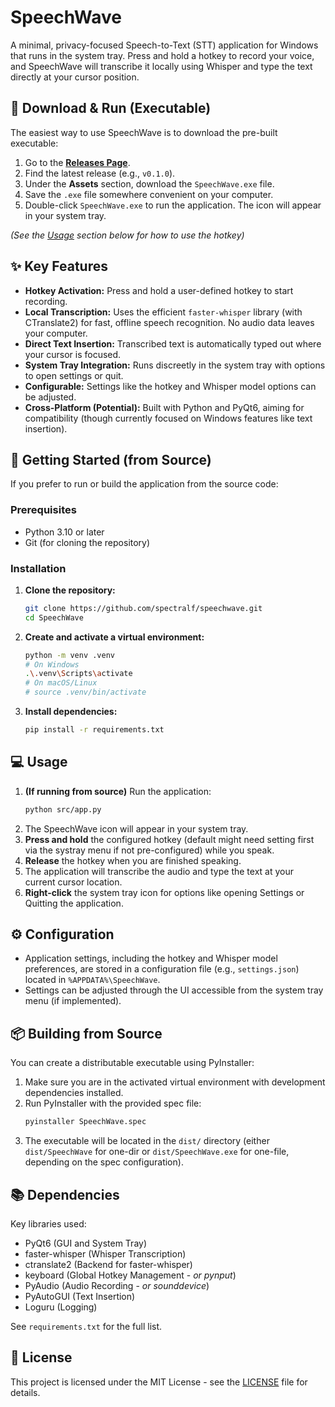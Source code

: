 # SpeechWave

A minimal, privacy-focused Speech-to-Text (STT) application for Windows that runs in the system tray. Press and hold a hotkey to record your voice, and SpeechWave will transcribe it locally using Whisper and type the text directly at your cursor position.

## 💾 Download & Run (Executable)

The easiest way to use SpeechWave is to download the pre-built executable:

1.  Go to the [**Releases Page**](https://github.com/spectralf/speechwave/releases).
2.  Find the latest release (e.g., `v0.1.0`).
3.  Under the **Assets** section, download the `SpeechWave.exe` file.
4.  Save the `.exe` file somewhere convenient on your computer.
5.  Double-click `SpeechWave.exe` to run the application. The icon will appear in your system tray.

*(See the [Usage](#-usage) section below for how to use the hotkey)*

## ✨ Key Features

*   **Hotkey Activation:** Press and hold a user-defined hotkey to start recording.
*   **Local Transcription:** Uses the efficient `faster-whisper` library (with CTranslate2) for fast, offline speech recognition. No audio data leaves your computer.
*   **Direct Text Insertion:** Transcribed text is automatically typed out where your cursor is focused.
*   **System Tray Integration:** Runs discreetly in the system tray with options to open settings or quit.
*   **Configurable:** Settings like the hotkey and Whisper model options can be adjusted.
*   **Cross-Platform (Potential):** Built with Python and PyQt6, aiming for compatibility (though currently focused on Windows features like text insertion).

## 🚀 Getting Started (from Source)

If you prefer to run or build the application from the source code:

### Prerequisites

*   Python 3.10 or later
*   Git (for cloning the repository)

### Installation

1.  **Clone the repository:**
    ```bash
    git clone https://github.com/spectralf/speechwave.git
    cd SpeechWave
    ```
2.  **Create and activate a virtual environment:**
    ```bash
    python -m venv .venv
    # On Windows
    .\.venv\Scripts\activate
    # On macOS/Linux
    # source .venv/bin/activate
    ```
3.  **Install dependencies:**
    ```bash
    pip install -r requirements.txt
    ```

## 💻 Usage

1.  **(If running from source)** Run the application:
    ```bash
    python src/app.py
    ```
2.  The SpeechWave icon will appear in your system tray.
3.  **Press and hold** the configured hotkey (default might need setting first via the systray menu if not pre-configured) while you speak.
4.  **Release** the hotkey when you are finished speaking.
5.  The application will transcribe the audio and type the text at your current cursor location.
6.  **Right-click** the system tray icon for options like opening Settings or Quitting the application.

## ⚙️ Configuration

*   Application settings, including the hotkey and Whisper model preferences, are stored in a configuration file (e.g., `settings.json`) located in `%APPDATA%\SpeechWave`.
*   Settings can be adjusted through the UI accessible from the system tray menu (if implemented).

## 📦 Building from Source

You can create a distributable executable using PyInstaller:

1.  Make sure you are in the activated virtual environment with development dependencies installed.
2.  Run PyInstaller with the provided spec file:
    ```bash
    pyinstaller SpeechWave.spec
    ```
3.  The executable will be located in the `dist/` directory (either `dist/SpeechWave` for one-dir or `dist/SpeechWave.exe` for one-file, depending on the spec configuration).

## 📚 Dependencies

Key libraries used:

*   PyQt6 (GUI and System Tray)
*   faster-whisper (Whisper Transcription)
*   ctranslate2 (Backend for faster-whisper)
*   keyboard (Global Hotkey Management - *or pynput*)
*   PyAudio (Audio Recording - *or sounddevice*)
*   PyAutoGUI (Text Insertion)
*   Loguru (Logging)

See `requirements.txt` for the full list.

## 📄 License

This project is licensed under the MIT License - see the [LICENSE](LICENSE) file for details.
